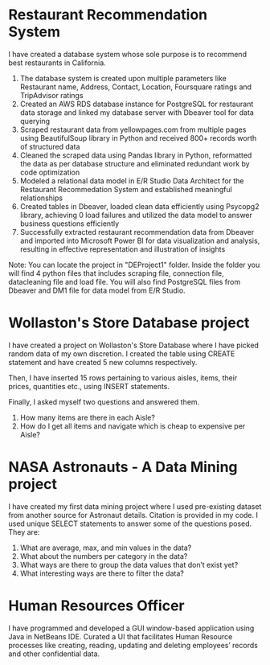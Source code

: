 
# Restaurant Recommendation System

I have created a database system whose sole purpose is to recommend best restaurants in California.

1. The database system is created upon multiple parameters like Restaurant name, Address, Contact, Location, Foursquare ratings and TripAdvisor ratings 
2. Created an AWS RDS database instance for PostgreSQL for restaurant data storage and linked my database server with Dbeaver tool for data querying
3. Scraped restaurant data from yellowpages.com from multiple pages using BeautifulSoup library in Python and received 800+ records worth of structured data
4. Cleaned the scraped data using Pandas library in Python, reformatted the data as per database structure and eliminated redundant work by code optimization
5. Modeled a relational data model in E/R Studio Data Architect for the Restaurant Recommedation System and established meaningful relationships
6. Created tables in Dbeaver, loaded clean data efficiently using Psycopg2 library, achieving 0 load failures and utilized the data model to answer business questions efficiently
7. Successfully extracted restaurant recommendation data from Dbeaver and imported into Microsoft Power BI for data visualization and analysis, resulting in effective representation and illustration of insights

Note: You can locate the project in "DEProject1" folder. Inside the folder you will find 4 python files that includes scraping file, connection file, datacleaning file and load file. You will also find PostgreSQL files from Dbeaver and DM1 file for data model from E/R Studio.
 


# Wollaston's Store Database project

I have created a project on Wollaston's Store Database where I have picked random data of my own discretion. I created the table using CREATE statement and have created 5 new columns respectively. 

Then, I have inserted 15 rows pertaining to various aisles, items, their prices, quantities etc., using INSERT statements. 

Finally, I asked myself two questions and answered them.
1. How many items are there in each Aisle?
2. How do I get all items and navigate which is cheap to expensive per Aisle?


# NASA Astronauts - A Data Mining project

I have created my first data mining project where I used pre-existing dataset from another source for Astronaut details. Citation is provided in my code. I used unique SELECT statements to answer some of the questions posed. They are:

1. What are average, max, and min values in the data?
2. What about the numbers per category in the data?
3. What ways are there to group the data values that don’t exist yet?
4. What interesting ways are there to filter the data?


# Human Resources Officer

I have programmed and developed a GUI window-based application using Java in NetBeans IDE.
Curated a UI that facilitates Human Resource processes like creating, reading, updating and deleting employees’ records and other 
confidential data.



